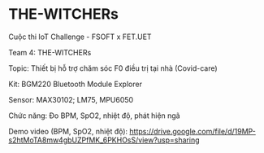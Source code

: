 # THE-WITCHERs

Cuộc thi IoT Challenge - FSOFT x FET.UET

Team 4: THE-WITCHERs

Topic: Thiết bị hỗ trợ chăm sóc F0 điều trị tại nhà (Covid-care)

Kit: BGM220 Bluetooth Module Explorer 

Sensor: MAX30102; LM75, MPU6050

Chức năng: Đo BPM, SpO2, nhiệt độ, phát hiện ngã

Demo video (BPM, SpO2, nhiệt độ): https://drive.google.com/file/d/19MP-s2htMoTA8mw4gbUZPfMK_6PKHOsS/view?usp=sharing
